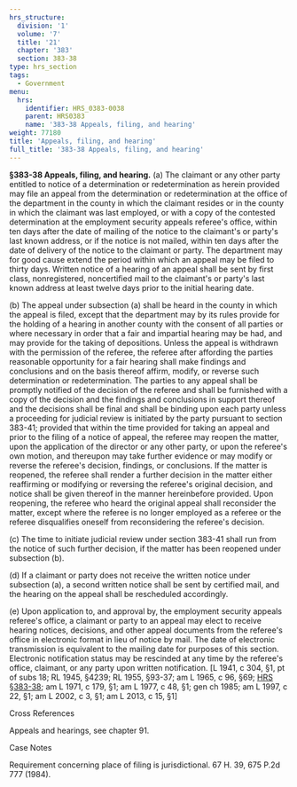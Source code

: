 ```yaml
---
hrs_structure:
  division: '1'
  volume: '7'
  title: '21'
  chapter: '383'
  section: 383-38
type: hrs_section
tags:
  - Government
menu:
  hrs:
    identifier: HRS_0383-0038
    parent: HRS0383
    name: '383-38 Appeals, filing, and hearing'
weight: 77180
title: 'Appeals, filing, and hearing'
full_title: '383-38 Appeals, filing, and hearing'
---
```

**§383-38 Appeals, filing, and hearing.** (a) The claimant or any other party entitled to notice of a determination or redetermination as herein provided may file an appeal from the determination or redetermination at the office of the department in the county in which the claimant resides or in the county in which the claimant was last employed, or with a copy of the contested determination at the employment security appeals referee's office, within ten days after the date of mailing of the notice to the claimant's or party's last known address, or if the notice is not mailed, within ten days after the date of delivery of the notice to the claimant or party. The department may for good cause extend the period within which an appeal may be filed to thirty days. Written notice of a hearing of an appeal shall be sent by first class, nonregistered, noncertified mail to the claimant's or party's last known address at least twelve days prior to the initial hearing date.

(b) The appeal under subsection (a) shall be heard in the county in which the appeal is filed, except that the department may by its rules provide for the holding of a hearing in another county with the consent of all parties or where necessary in order that a fair and impartial hearing may be had, and may provide for the taking of depositions. Unless the appeal is withdrawn with the permission of the referee, the referee after affording the parties reasonable opportunity for a fair hearing shall make findings and conclusions and on the basis thereof affirm, modify, or reverse such determination or redetermination. The parties to any appeal shall be promptly notified of the decision of the referee and shall be furnished with a copy of the decision and the findings and conclusions in support thereof and the decisions shall be final and shall be binding upon each party unless a proceeding for judicial review is initiated by the party pursuant to section 383-41; provided that within the time provided for taking an appeal and prior to the filing of a notice of appeal, the referee may reopen the matter, upon the application of the director or any other party, or upon the referee's own motion, and thereupon may take further evidence or may modify or reverse the referee's decision, findings, or conclusions. If the matter is reopened, the referee shall render a further decision in the matter either reaffirming or modifying or reversing the referee's original decision, and notice shall be given thereof in the manner hereinbefore provided. Upon reopening, the referee who heard the original appeal shall reconsider the matter, except where the referee is no longer employed as a referee or the referee disqualifies oneself from reconsidering the referee's decision.

(c) The time to initiate judicial review under section 383-41 shall run from the notice of such further decision, if the matter has been reopened under subsection (b).

(d) If a claimant or party does not receive the written notice under subsection (a), a second written notice shall be sent by certified mail, and the hearing on the appeal shall be rescheduled accordingly.

(e) Upon application to, and approval by, the employment security appeals referee's office, a claimant or party to an appeal may elect to receive hearing notices, decisions, and other appeal documents from the referee's office in electronic format in lieu of notice by mail. The date of electronic transmission is equivalent to the mailing date for purposes of this section. Electronic notification status may be rescinded at any time by the referee's office, claimant, or any party upon written notification. [L 1941, c 304, §1, pt of subs 18; RL 1945, §4239; RL 1955, §93-37; am L 1965, c 96, §69; [HRS §383-38](/title-21/chapter-383/section-383-38/); am L 1971, c 179, §1; am L 1977, c 48, §1; gen ch 1985; am L 1997, c 22, §1; am L 2002, c 3, §1; am L 2013, c 15, §1]

Cross References

Appeals and hearings, see chapter 91.

Case Notes

Requirement concerning place of filing is jurisdictional. 67 H. 39, 675 P.2d 777 (1984).